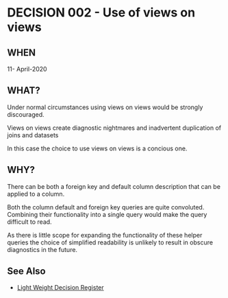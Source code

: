# DECISION 002 - Use of views on views

## WHEN 
11- April-2020
## WHAT?
Under normal circumstances using views on views would be strongly discouraged.

Views on views create diagnostic nightmares and inadvertent duplication of joins and datasets

In this case the choice to use views on views is a concious one.

## WHY?

There can be both a foreign key and default column description that can be applied to a column.

Both the column default and foreign key queries are quite convoluted.  Combining their functionality into a single query would make the query difficult to read.

As there is little scope for expanding the functionality of these helper queries the choice of simplified readability is unlikely to result in obscure diagnostics in the future.

## See Also
* [Light Weight Decision Register](README.md)
